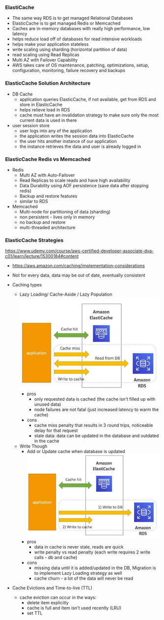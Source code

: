 ### ElastiCache ###
* The same way RDS is to get managed Relational Databases
* ElasticCache is to get managed Redis or Memcached
* Caches are in-memory databases with really high performance, low latency
* helps reduce load off of databases for read intensive workloads
* helps make your application stateless
* write scaling using sharding (horizontal partition of data)
* read scaling using Read Replicas
* Multi AZ with Failover Capability
* AWS takes care of OS maintenance, patching, optimizations, setup, configuration, monitoring, failure recovery and backups

### ElasticCache Solution Architecture ###
* DB Cache
    * application queries ElasticCache, if not available, get from RDS and store in ElasticCache  
    * helps relieve load in RDS
    * cache must have an invalidation strategy to make sure only the most current data is used in there
* user session store
    * user logs into any of the application
    * the application writes the session data into ElasticCache
    * the user hits another instance of our application  
    * the instance retrieves the data and user is already logged in

### ElasticCache Redis vs Memcached ###
* Redis
    * Multi AZ with Auto-Failover
    * Read Replicas to scale reads and have high availability
    * Data Durability using AOF persistence (save data after stopping redis) 
    * Backup and restore features
    * similar to RDS 
* Memcached
    * Multi-node for partitioning of data (sharding)
    * non persistent - lives only in memory
    * no backup and restore
    * multi-threaded architecture
    
### ElasticCache Strategies  ###
https://www.udemy.com/course/aws-certified-developer-associate-dva-c01/learn/lecture/15300184#content
* https://aws.amazon.com/caching/implementation-considerations    
* Not for every data,  data may be out of date, eventually consistent
* Caching types
    * Lazy Loading/ Cache-Aside / Lazy Population
 ![](images/aim3.jpg) 
        - pros
            * only requested data is cached (the cache isn't filled up with unused data)
            * node failures are not fatal (just increased latency to warm the cache) 
        - cons
            * cache miss penalty that results in 3 round trips, noticeable delay for that request     
            * stale data: data can be updated in the database and outdated in the cache 
    * Write Though 
        * Add or Update cache when database is updated
         ![](images/aim4.jpg) 
        - pros
            * data in cache is never stale, reads are quick
            * write penalty vs read penalty (each write requires 2 write calls - db and cache) 
        - cons
            * missing data until it is added/updated in the DB, Migration is to implement Lazy Loading strategy as well         
            * cache churn - a lot of the data will never be read   
            
* Cache Evictions and Time-to-live (TTL)
    * cache eviction can occur in the ways:
        * delete item explicitly
        * cache is full and item isn't used recently (LRU)
        * set TTL